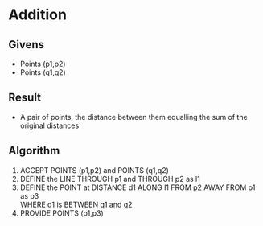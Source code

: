 # Addition

## Givens

 * Points (p1,p2)
 * Points (q1,q2)

## Result

 * A pair of points, the distance between them equalling the sum of the original distances

## Algorithm

 1. ACCEPT POINTS (p1,p2) and POINTS (q1,q2)
 1. DEFINE the LINE THROUGH p1 and THROUGH p2 as l1
 1. DEFINE the POINT at DISTANCE d1 ALONG l1 FROM p2 AWAY FROM p1 as p3<br/>
    WHERE d1 is BETWEEN q1 and q2
 1. PROVIDE POINTS (p1,p3)
